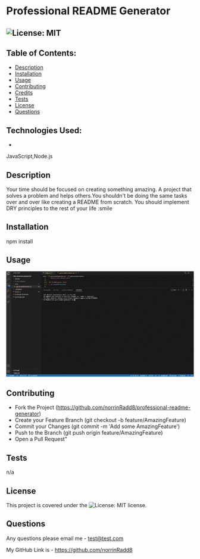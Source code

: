 
# Professional README Generator

## ![License: MIT](https://img.shields.io/badge/License-MIT-yellow.svg)

## Table of Contents: 

- [Description](#description) 
- [Installation](#installation) 
- [Usage](#usage) 
- [Contributing](#contributing) 
- [Credits](#credits) 
- [Tests](#tests) 
- [License](#license) 
- [Questions](#questions)

## Technologies Used:
- 
 JavaScript,Node.js

## Description
Your time should be focused on creating something amazing. A project that solves a problem and helps others.You shouldn't be doing the same tasks over and over like creating a README from scratch. You should implement DRY principles to the rest of your life :smile

## Installation
npm install

## Usage
![App demo](/assets/readmeDemo.gif)

## Contributing 

- Fork the Project (https://github.com/norrinRadd8/professional-readme-generator) 
- Create your Feature Branch (git checkout -b feature/AmazingFeature) 
- Commit your Changes (git commit -m 'Add some AmazingFeature') 
- Push to the Branch (git push origin feature/AmazingFeature) 
- Open a Pull Request"

## Tests
n/a

## License
This project is covered under the ![License: MIT](https://img.shields.io/badge/License-MIT-yellow.svg) license.

## Questions
Any questions please email me - test@test.com 

My GitHub Link is - https://github.com/norrinRadd8
    